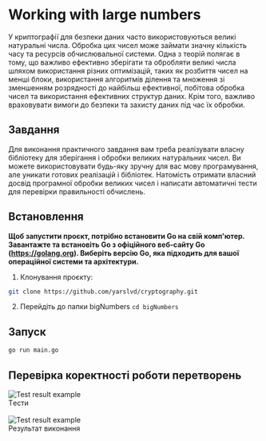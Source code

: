# Working with large numbers
У криптографії для безпеки даних часто використовуються великі натуральні числа. Обробка цих чисел може займати значну кількість часу та ресурсів обчислювальної системи. Одна з теорій полягає в тому, що важливо ефективно зберігати та обробляти великі числа шляхом використання різних оптимізацій, таких як розбиття чисел на менші блоки, використання алгоритмів ділення та множення зі зменшенням розрядності до найбільш ефективної, побітова обробка чисел та використання ефективних структур даних. Крім того, важливо враховувати вимоги до безпеки та захисту даних під час їх обробки.

## Завдання
Для виконання практичного завдання вам треба реалізувати власну бібліотеку для зберігання і обробки великих натуральних чисел. Ви можете використовувати будь-яку зручну для вас мову програмування, але уникати готових реалізацій і бібліотек. Натомість отримати власний досвід програмної обробки великих чисел і написати автоматичні тести для перевірки правильності обчислень.

## Встановлення
**Щоб запустити проєкт, потрібно встановити Go на свій комп'ютер. Завантажте та встановіть Go з офіційного веб-сайту Go (https://golang.org). Виберіть версію Go, яка підходить для вашої операційної системи та архітектури.**

1. Клонування проєкту:
```bash
git clone https://github.com/yarslvd/cryptography.git
```
2. Перейдіть до папки bigNumbers `cd bigNumbers`

## Запуск
 
```bash
go run main.go 
```

## Перевірка коректності роботи перетворень
![Test result example](https://i.imgur.com/ydmYQBP.png) <br>
Tести<br><br>
![Test result example](https://i.imgur.com/Eityua5.png) <br>
Результат виконання
